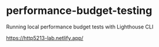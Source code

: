 # performance-budget-testing
Running local performance budget tests with Lighthouse CLI

https://http5213-lab.netlify.app/
